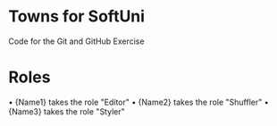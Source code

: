 # Towns for SoftUni
Code for the Git and GitHub Exercise
# Roles
•	{Name1} takes the role "Editor"
•	{Name2} takes the role "Shuffler"
•	{Name3} takes the role "Styler"
